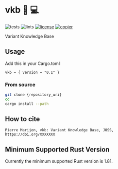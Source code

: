 # vkb 🧬 💻

![tests](https://github.com/GenomeCAD/vkb/workflows/tests/badge.svg)
![lints](https://github.com/GenomeCAD/vkb/workflows/lints/badge.svg)
[![license](https://img.shields.io/badge/license-MIT-purple)](https://github.com/GenomeCAD/vkb/blob/main/crates/LICENSE)
[![copier](https://img.shields.io/badge/copier-template-yellow)](https://github.com/natir/copier-rust)

Variant Knowledge Base

## Usage

Add this in your Cargo.toml
```
vkb = { version = "0.1" }
```

### From source

```bash
git clone {repository_uri}
cd
cargo install --path
```

## How to cite

```
Pierre Marijon, vkb: Variant Knowledge Base, JOSS, https://doi.org/XXXXXXX
```

## Minimum Supported Rust Version

Currently the minimum supported Rust version is 1.81.
